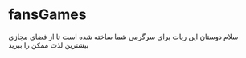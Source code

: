 # fansGames
سلام دوستان این ربات برای سرگرمی شما ساخته شده است تا از فضای مجازی بیشترین لذت ممکن را ببرید
